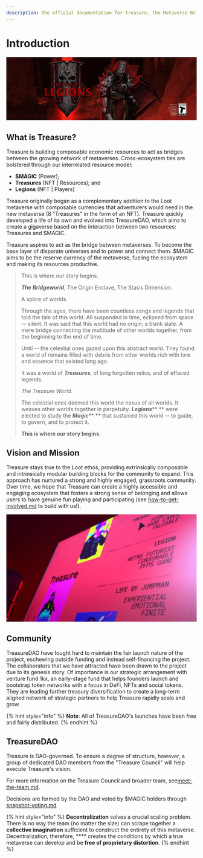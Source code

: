 ```yaml
---
description: The official documentation for Treasure, the Metaverse Bridgeworld.
---
```


# Introduction

![](<.gitbook/assets/1500x500 (2).jpg>)

## What is Treasure?

Treasure is building composable economic resources to act as bridges between the growing network of metaverses. Cross-ecosystem ties are bolstered through our interrelated resource model:

* **$MAGIC** (Power);
* **Treasures** (NFT | Resources); and&#x20;
* **Legions** (NFT | Players)

Treasure originally began as a complementary addition to the Loot metaverse with composable currencies that adventurers would need in the new metaverse (8 "Treasures" in the form of an NFT). Treasure quickly developed a life of its own and evolved into TreasureDAO, which aims to create a gigaverse based on the interaction between two resources: Treasures and $MAGIC.&#x20;

Treasure aspires to act as the bridge between metaverses. To become the base layer of disparate universes and to power and connect them. $MAGIC aims to be the reserve currency of the metaverse, fueling the ecosystem and making its resources productive.

> This is where our story begins.
>
> _**The Bridgeworld**_, The Origin Enclave, The Stasis Dimension.
>
> A splice of worlds.
>
> Through the ages, there have been countless songs and legends that told the tale of this world. All suspended in time, eclipsed from space -- silent. It was said that this world had no origin; a blank slate. A mere bridge connecting the multitude of other worlds together, from the beginning to the end of time.
>
> Until -- the celestial ones gazed upon this abstract world. They found a world of remains filled with debris from other worlds rich with lore and essence that existed long ago.
>
> It was a world of _**Treasures**_, of long forgotten relics, and of effaced legends.
>
> _The Treasure World._
>
> The celestial ones deemed this world the nexus of all worlds. It weaves other worlds together in perpetuity. _**Legions**_** ** were elected to study the _**Magic**_** ** that sustained this world -- to guide, to govern, and to protect it.
>
> **This is where our story begins.**

## Vision and Mission

Treasure stays true to the Loot ethos, providing extrinsically composable and intrinsically modular building blocks for the community to expand. This approach has nurtured a strong and highly engaged, grassroots community. Over time, we hope that Treasure can create a highly accessible and engaging ecosystem that fosters a strong sense of belonging and allows users to have genuine fun playing and participating (see [how-to-get-involved.md](get-involved/how-to-get-involved.md "mention") to build with us!).

![Click to view the "The Composable Metaverse", the TreasureDAO Community WGMI Trailer.](<.gitbook/assets/8udn2uch28hdjs .png>)

## Community

TreasureDAO have fought hard to maintain the fair launch nature of the project, eschewing outside funding and instead self-financing the project. The collaborators that we have attracted have been drawn to the project due to its genesis story. Of importance is our strategic arrangement with venture fund 1kx, an early-stage fund that helps founders launch and bootstrap token networks with a focus in DeFi, NFTs and social tokens. They are leading further treasury diversification to create a long-term aligned network of strategic partners to help Treasure rapidly scale and grow.&#x20;

{% hint style="info" %}
**Note**: All of TreasureDAO's launches have been free and fairly distributed.
{% endhint %}

## TreasureDAO

Treasure is DAO-governed. To ensure a degree of structure, however, a group of dedicated DAO members from the "Treasure Council" will help execute Treasure's vision.&#x20;

For more information on the Treasure Council and broader team, see[meet-the-team.md](meet-the-team.md "mention").

Decisions are formed by the DAO and voted by $MAGIC holders through [snapshot-voting.md](governance/snapshot-voting.md "mention").&#x20;

{% hint style="info" %}
**Decentralization** solves a crucial scaling problem. There is no way the team (no matter the size) can scrape together a **collective imagination** sufficient to construct the entirety of this metaverse. Decentralization, therefore, **** creates the conditions by which a true metaverse can develop and be **free of proprietary distortion**.&#x20;
{% endhint %}
